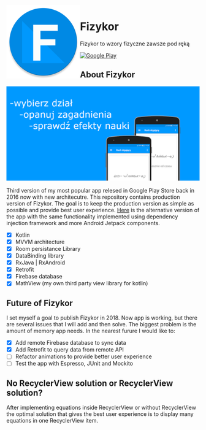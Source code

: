 <img align="left" src="/app/src/main/res/mipmap-xxxhdpi/ic_launcher.png" alt="">

# Fizykor

Fizykor to wzory fizyczne zawsze pod ręką  
  
[![Google Play](https://play.google.com/intl/en_us/badges/images/badge_new.png)](https://play.google.com/store/apps/details?id=com.clakestudio.pc.fizykor)

## About Fizykor
![Back](/images/back.PNG)

Third version of my most popular app relesed in Google Play Store back in 2016 now with new architecutre. This repository contains production version of Fizykor. The goal is to keep the production version as simple as possible and provide best user experience. [Here](https://github.com/jstarczewski/Fizykor3) is the alternative version of the app with the same functionality implemented using dependency injection framework and more Android Jetpack components.  
- [x] Kotlin
- [x] MVVM architecture
- [x] Room persistance Library
- [x] DataBinding library
- [x] RxJava | RxAndroid
- [x] Retrofit
- [x] Firebase database
- [x] MathView (my own third party view library for kotlin)
## Future of Fizykor
I set myself a goal to publish Fizykor in 2018. Now app is working, but there are several issues that I will add and then solve. The biggest problem is the amount of memory app needs. In the nearest furure I would like to:  
- [x] Add remote Firebase database to sync data
- [x] Add Retrofit to query data from remote API
- [ ] Refactor animations to provide better user experience
- [ ] Test the app with Espresso, JUnit and Mockito

## No RecyclerView solution or RecyclerView solution?
After implementing equations inside RecyclerView or without RecyclerView the optimal solution that gives the best user experience is to display many equations in one RecyclerView item.

